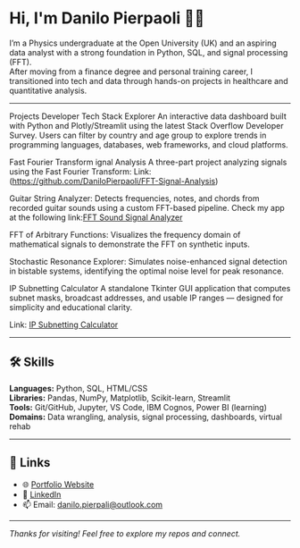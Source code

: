 # Hi, I'm Danilo Pierpaoli 🤌🏻

I’m a Physics undergraduate at the Open University (UK) and an aspiring data analyst with a strong foundation in Python, SQL, and signal processing (FFT).  
After moving from a finance degree and personal training career, I transitioned into tech and data through hands-on projects in healthcare and quantitative analysis.

-----------------------------------------------------------
Projects
 Developer Tech Stack Explorer
An interactive data dashboard built with Python and Plotly/Streamlit using the latest Stack Overflow Developer Survey. Users can filter by country and age group to explore trends in programming languages, databases, web frameworks, and cloud platforms.

Fast Fourier Transform ignal Analysis
A three-part project analyzing signals using the Fast Fourier Transform:
Link: (https://github.com/DaniloPierpaoli/FFT-Signal-Analysis)

Guitar String Analyzer: Detects frequencies, notes, and chords from recorded guitar sounds using a custom FFT-based pipeline. Check my app at the following link:[FFT Sound Signal Analyzer](https://github.com/DaniloPierpaoli/FFT-Signal-Analysis)  

FFT of Arbitrary Functions: Visualizes the frequency domain of mathematical signals to demonstrate the FFT on synthetic inputs.

Stochastic Resonance Explorer: Simulates noise-enhanced signal detection in bistable systems, identifying the optimal noise level for peak resonance.

 IP Subnetting Calculator
A standalone Tkinter GUI application that computes subnet masks, broadcast addresses, and usable IP ranges — designed for simplicity and educational clarity.

Link: [IP Subnetting Calculator](https://github.com/DaniloPierpaoli/IP-subnetting-calculator-APP)  


-----------------------------------------------------------

## 🛠️ Skills

**Languages:** Python, SQL, HTML/CSS  
**Libraries:** Pandas, NumPy, Matplotlib, Scikit-learn, Streamlit  
**Tools:** Git/GitHub, Jupyter, VS Code, IBM Cognos, Power BI (learning)  
**Domains:** Data wrangling, analysis, signal processing, dashboards, virtual rehab

-----------------------------------------------------------

## 🔗 Links

- 🌐 [Portfolio Website](https://danilopierpaoli.github.io/danilo-pierpaoli.github.io)
- 💼 [LinkedIn](https://www.linkedin.com/in/danilo-pierpaoli)
- 📫 Email: [danilo.pierpali@outlook.com](mailto:danilo.pierpali@outlook.com)

---

_Thanks for visiting! Feel free to explore my repos and connect._
